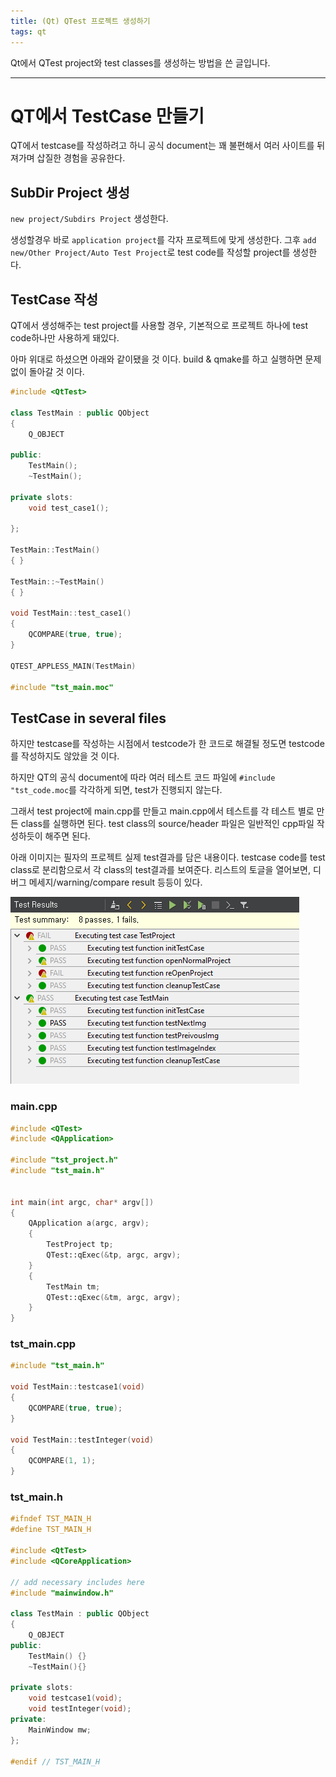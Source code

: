 ```yaml
---
title: (Qt) QTest 프로젝트 생성하기
tags: qt
---
```


 Qt에서 QTest project와 test classes를 생성하는 방법을 쓴 글입니다.
<!--more-->

---
 
# QT에서 TestCase 만들기

QT에서 testcase를 작성하려고 하니 공식 document는 꽤 불편해서 여러 사이트를 뒤져가며 삽질한 경험을 공유한다.

## SubDir Project 생성

`new project/Subdirs Project` 생성한다.

생성할경우 바로 `application project`를 각자 프로젝트에 맞게 생성한다. 그후 `add new/Other Project/Auto Test Project`로 test code를 작성할 project를 생성한다.

## TestCase 작성

QT에서 생성해주는 test project를 사용할 경우, 기본적으로 프로젝트 하나에 test code하나만 사용하게 돼있다.

아마 위대로 하셨으면 아래와 같이됐을 것 이다. build & qmake를 하고 실행하면 문제없이 돌아갈 것 이다.
```cpp
#include <QtTest>

class TestMain : public QObject
{
    Q_OBJECT

public:
    TestMain();
    ~TestMain();

private slots:
    void test_case1();

};

TestMain::TestMain()
{ }

TestMain::~TestMain()
{ }

void TestMain::test_case1()
{
    QCOMPARE(true, true);
}

QTEST_APPLESS_MAIN(TestMain)

#include "tst_main.moc"
```

## TestCase in several files

하지만 testcase를 작성하는 시점에서 testcode가 한 코드로 해결될 정도면 testcode를 작성하지도 않았을 것 이다.

하지만 QT의 공식 document에 따라 여러 테스트 코드 파일에 `#include "tst_code.moc`를 각각하게 되면, test가 진행되지 않는다.

그래서 test project에 main.cpp를 만들고 main.cpp에서 테스트를 각 테스트 별로 만든 class를 실행하면 된다. test class의 source/header 파일은 일반적인 cpp파일 작성하듯이 해주면 된다.

아래 이미지는 필자의 프로젝트 실제 test결과를 담은 내용이다. testcase code를 test class로 분리함으로서 각 class의 test결과를 보여준다. 리스트의 토글을 열어보면, 디버그 메세지/warning/compare result 등등이 있다.

![test case result](/assets/images/2020-02-25/Untitled.png)

### main.cpp

```cpp
#include <QTest>
#include <QApplication>

#include "tst_project.h"
#include "tst_main.h"


int main(int argc, char* argv[])
{
    QApplication a(argc, argv);
    {
        TestProject tp;
        QTest::qExec(&tp, argc, argv);
    }
    {
        TestMain tm;
        QTest::qExec(&tm, argc, argv);
    }
}
```

### tst_main.cpp

```cpp
#include "tst_main.h"

void TestMain::testcase1(void)
{
    QCOMPARE(true, true);
}

void TestMain::testInteger(void)
{
    QCOMPARE(1, 1);
}
```

### tst_main.h

```cpp
#ifndef TST_MAIN_H
#define TST_MAIN_H

#include <QtTest>
#include <QCoreApplication>

// add necessary includes here
#include "mainwindow.h"

class TestMain : public QObject
{
    Q_OBJECT
public:
    TestMain() {}
    ~TestMain(){}

private slots:
    void testcase1(void);
    void testInteger(void);
private:
    MainWindow mw;
};

#endif // TST_MAIN_H
```